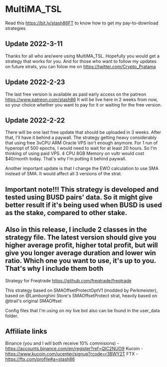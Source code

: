 # MultiMA_TSL

Read this https://bit.ly/stash86FT to know how to get my pay-to-download strategies

## Update 2022-3-11
Thanks for all who are/were using MultiMA_TSL. Hopefully you would get a strategy that works for you. And for those who want to follow my updates on future strats, you can folow me on https://twitter.com/Crypto_Pratama

## Update 2022-2-23
The last free version is available as paid early access on the patreon https://www.patreon.com/stash86
It will be live here in 2 weeks from now, so your choice whether you want to pay for it or waiting for the free version.

## Update 2022-2-22
There will be one last free update that should be uploaded in 3 weeks. After that, I'll have it behind a paywall. The strategy getting heavy considerably that using free 3vCPU ARM Oracle VPS isn't enough anymore. For 1 run of hyperopt of 500 epochs, I would need to wait for at least 20 hours. So I'm thinking of using paid VPS. 4 CPU 8GB Memory on vultr would cost $40/month today. That's why I'm putting it behind paywall.

Another important update is that I change the EWO calculation to use SMA instead of SMA. It would affect all 3 versions of the strat.

## Important note!!! This strategy is developed and tested using BUSD pairs' data. So it might give better result if it's being used when BUSD is used as the stake, compared to other stake.

## Also in this release, I include 2 classes in the strategy file. The latest version should give you higher average profit, higher total profit, but will give you longer average duration and lower win ratio. Which one you want to use, it's up to you. That's why I include them both

Strategy for Freqtrade https://github.com/freqtrade/freqtrade

This strategy based on SMAOffsetProtectOptV1 (modded by Perkmeister), based on @Lamborghini Store's SMAOffsetProtect strat, heavily based on @tirail's original SMAOffset

Config files that I'm using on my live bot also can be found in the user_data folder.

## Affiliate links
Binance (you and I will both receive 10% commisions) - https://accounts.binance.com/en/register?ref=QIC2NUO9
Kucoin - https://www.kucoin.com/ucenter/signup?rcode=r3BWY2T
FTX - https://ftx.com/profile#a=stash86